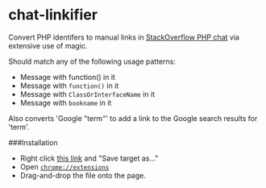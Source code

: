 chat-linkifier
==============

Convert PHP identifers to manual links in [StackOverflow PHP chat](http://chat.stackoverflow.com/rooms/11/php) via extensive use of magic.

Should match any of the following usage patterns:

 - Message with function() in it
 - Message with `function()` in it
 - Message with `ClassOrInterfaceName` in it
 - Message with `bookname` in it

Also converts 'Google "term"' to add a link to the Google search results for 'term'.

###Installation

- Right click [this link](https://github.com/PHP-Chat/chat-linkifier/raw/master/chat-linkifier-0.0.0.6.crx) and "Save target as..."
- Open [`chrome://extensions`](chrome://extensions/)
- Drag-and-drop the file onto the page.
